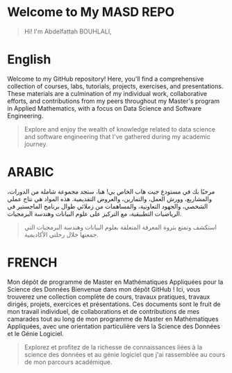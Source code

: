 # Welcome to My MASD REPO

> Hi! I'm Abdelfattah BOUHLALI, 


#  English

Welcome to my GitHub repository! Here, you'll find a comprehensive collection of courses, labs, tutorials, projects, exercises, and presentations. These materials are a culmination of my individual work, collaborative efforts, and contributions from my peers throughout my Master's program in Applied Mathematics, with a focus on Data Science and Software Engineering. 
> Explore and enjoy the wealth of knowledge related to data science and software engineering that I've gathered during my academic journey.

#  ARABIC
مرحبًا بك في مستودع جيت هاب الخاص بي! هنا، ستجد مجموعة شاملة من الدورات، والمشاريع، وورش العمل، والتمارين، والعروض التقديمية. هذه المواد هي نتاج عملي الشخصي، والجهود التعاونية، والمساهمات من زملائي طوال برنامج الماجستير في الرياضيات التطبيقية، مع التركيز على علوم البيانات وهندسة البرمجيات.
> استكشف وتمتع بثروة المعرفة المتعلقة بعلوم البيانات وهندسة البرمجيات التي جمعتها خلال رحلتي الأكاديمية.


#  FRENCH
Mon dépôt de programme de Master en Mathématiques Appliquées pour la Science des Données Bienvenue dans mon dépôt GitHub ! Ici, vous trouverez une collection complète de cours, travaux pratiques, travaux dirigés, projets, exercices et présentations. Ces documents sont le fruit de mon travail individuel, de collaborations et de contributions de mes camarades tout au long de mon programme de Master en Mathématiques Appliquées, avec une orientation particulière vers la Science des Données et le Génie Logiciel. 
> Explorez et profitez de la richesse de connaissances liées à la science des données et au génie logiciel que j'ai rassemblée au cours de mon parcours académique.
